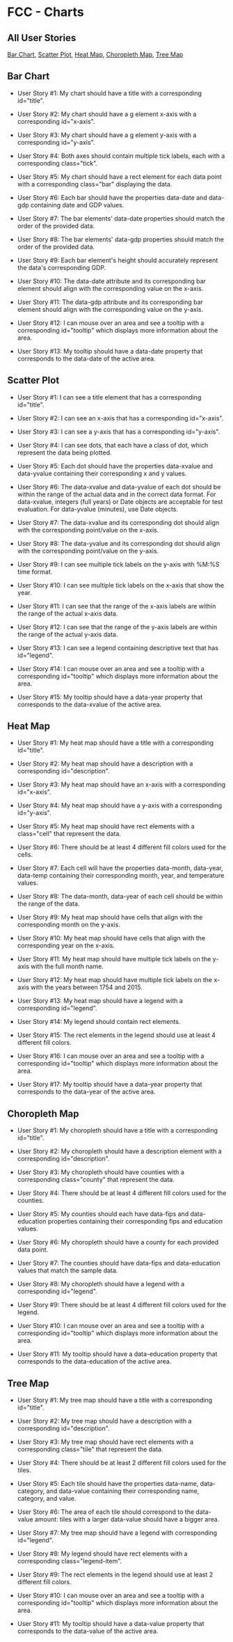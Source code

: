 # FCC - Charts

## All User Stories

[Bar Chart](#bar-chart), [Scatter Plot](#scatter-plot), [Heat Map](#heat-map), [Choropleth Map](#choropleth-map), [Tree Map](#tree-map)

## Bar Chart

- User Story #1: My chart should have a title with a corresponding id="title".

- User Story #2: My chart should have a g element x-axis with a corresponding id="x-axis".

- User Story #3: My chart should have a g element y-axis with a corresponding id="y-axis".

- User Story #4: Both axes should contain multiple tick labels, each with a corresponding class="tick".

- User Story #5: My chart should have a rect element for each data point with a corresponding class="bar" displaying the data.

- User Story #6: Each bar should have the properties data-date and data-gdp containing date and GDP values.

- User Story #7: The bar elements' data-date properties should match the order of the provided data.

- User Story #8: The bar elements' data-gdp properties should match the order of the provided data.

- User Story #9: Each bar element's height should accurately represent the data's corresponding GDP.

- User Story #10: The data-date attribute and its corresponding bar element should align with the corresponding value on the x-axis.

- User Story #11: The data-gdp attribute and its corresponding bar element should align with the corresponding value on the y-axis.

- User Story #12: I can mouse over an area and see a tooltip with a corresponding id="tooltip" which displays more information about the area.

- User Story #13: My tooltip should have a data-date property that corresponds to the data-date of the active area.

## Scatter Plot

- User Story #1: I can see a title element that has a corresponding id="title".

- User Story #2: I can see an x-axis that has a corresponding id="x-axis".

- User Story #3: I can see a y-axis that has a corresponding id="y-axis".

- User Story #4: I can see dots, that each have a class of dot, which represent the data being plotted.

- User Story #5: Each dot should have the properties data-xvalue and data-yvalue containing their corresponding x and y values.

- User Story #6: The data-xvalue and data-yvalue of each dot should be within the range of the actual data and in the correct data format. For data-xvalue, integers (full years) or Date objects are acceptable for test evaluation. For data-yvalue (minutes), use Date objects.

- User Story #7: The data-xvalue and its corresponding dot should align with the corresponding point/value on the x-axis.

- User Story #8: The data-yvalue and its corresponding dot should align with the corresponding point/value on the y-axis.

- User Story #9: I can see multiple tick labels on the y-axis with %M:%S time format.

- User Story #10: I can see multiple tick labels on the x-axis that show the year.

- User Story #11: I can see that the range of the x-axis labels are within the range of the actual x-axis data.

- User Story #12: I can see that the range of the y-axis labels are within the range of the actual y-axis data.

- User Story #13: I can see a legend containing descriptive text that has id="legend".

- User Story #14: I can mouse over an area and see a tooltip with a corresponding id="tooltip" which displays more information about the area.

- User Story #15: My tooltip should have a data-year property that corresponds to the data-xvalue of the active area.

## Heat Map

- User Story #1: My heat map should have a title with a corresponding id="title".

- User Story #2: My heat map should have a description with a corresponding id="description".

- User Story #3: My heat map should have an x-axis with a corresponding id="x-axis".

- User Story #4: My heat map should have a y-axis with a corresponding id="y-axis".

- User Story #5: My heat map should have rect elements with a class="cell" that represent the data.

- User Story #6: There should be at least 4 different fill colors used for the cells.

- User Story #7: Each cell will have the properties data-month, data-year, data-temp containing their corresponding month, year, and temperature values.

- User Story #8: The data-month, data-year of each cell should be within the range of the data.

- User Story #9: My heat map should have cells that align with the corresponding month on the y-axis.

- User Story #10: My heat map should have cells that align with the corresponding year on the x-axis.

- User Story #11: My heat map should have multiple tick labels on the y-axis with the full month name.

- User Story #12: My heat map should have multiple tick labels on the x-axis with the years between 1754 and 2015.

- User Story #13: My heat map should have a legend with a corresponding id="legend".

- User Story #14: My legend should contain rect elements.

- User Story #15: The rect elements in the legend should use at least 4 different fill colors.

- User Story #16: I can mouse over an area and see a tooltip with a corresponding id="tooltip" which displays more information about the area.

- User Story #17: My tooltip should have a data-year property that corresponds to the data-year of the active area.

## Choropleth Map

- User Story #1: My choropleth should have a title with a corresponding id="title".

- User Story #2: My choropleth should have a description element with a corresponding id="description".

- User Story #3: My choropleth should have counties with a corresponding class="county" that represent the data.

- User Story #4: There should be at least 4 different fill colors used for the counties.

- User Story #5: My counties should each have data-fips and data-education properties containing their corresponding fips and education values.

- User Story #6: My choropleth should have a county for each provided data point.

- User Story #7: The counties should have data-fips and data-education values that match the sample data.

- User Story #8: My choropleth should have a legend with a corresponding id="legend".

- User Story #9: There should be at least 4 different fill colors used for the legend.

- User Story #10: I can mouse over an area and see a tooltip with a corresponding id="tooltip" which displays more information about the area.

- User Story #11: My tooltip should have a data-education property that corresponds to the data-education of the active area.

## Tree Map

- User Story #1: My tree map should have a title with a corresponding id="title".

- User Story #2: My tree map should have a description with a corresponding id="description".

- User Story #3: My tree map should have rect elements with a corresponding class="tile" that represent the data.

- User Story #4: There should be at least 2 different fill colors used for the tiles.

- User Story #5: Each tile should have the properties data-name, data-category, and data-value containing their corresponding name, category, and value.

- User Story #6: The area of each tile should correspond to the data-value amount: tiles with a larger data-value should have a bigger area.

- User Story #7: My tree map should have a legend with corresponding id="legend".

- User Story #8: My legend should have rect elements with a corresponding class="legend-item".

- User Story #9: The rect elements in the legend should use at least 2 different fill colors.

- User Story #10: I can mouse over an area and see a tooltip with a corresponding id="tooltip" which displays more information about the area.

- User Story #11: My tooltip should have a data-value property that corresponds to the data-value of the active area.
